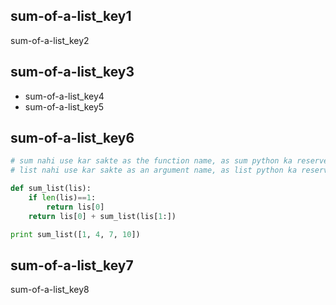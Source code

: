 ## sum-of-a-list_key1
sum-of-a-list_key2

## sum-of-a-list_key3
- sum-of-a-list_key4
- sum-of-a-list_key5
## sum-of-a-list_key6
```python
# sum nahi use kar sakte as the function name, as sum python ka reserved keyword hai
# list nahi use kar sakte as an argument name, as list python ka reserved keyword hai

def sum_list(lis):
    if len(lis)==1:
        return lis[0]
    return lis[0] + sum_list(lis[1:])

print sum_list([1, 4, 7, 10])
```
## sum-of-a-list_key7
sum-of-a-list_key8
